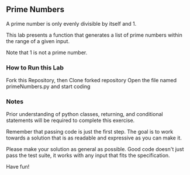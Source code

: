 ## Prime Numbers

A prime number is only evenly divisible by itself and 1.

This lab presents a function that generates a list of prime numbers within the range of a given input.

Note that 1 is not a prime number.
### How to Run this Lab

Fork this Repository, then Clone forked repository
Open the file named primeNumbers.py and start coding 
### Notes

Prior understanding of python classes, returning, and conditional statements will be required to complete this exercise.

Remember that passing code is just the first step. The goal is to work towards a solution that is as readable and expressive as you can make it.

Please make your solution as general as possible. Good code doesn't just pass the test suite, it works with any input that fits the specification.

Have fun!
